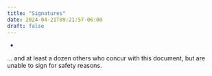 ```yaml
---
title: "Signatures"
date: 2024-04-21T09:21:57-06:00
draft: false
---
```


- 

... and at least a dozen others who concur with this document, but are unable to sign for safety reasons.
